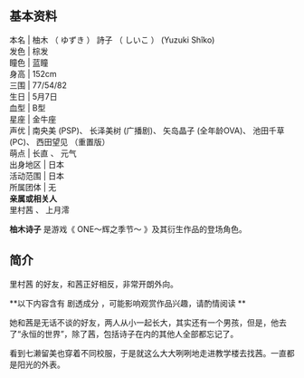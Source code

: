 **基本资料**  
---  
本名  |  柚木  （  ゆずき  ）  詩子  （  しいこ  ）  (Yuzuki Shîko)   
发色  |  棕发   
瞳色  |  蓝瞳   
身高  |  152cm   
三围  |  77/54/82   
生日  |  5月7日   
血型  |  B型   
星座  |  金牛座   
声优  |  南央美  (PSP)、  长泽美树  (广播剧)、  矢岛晶子  (全年龄OVA)、  池田千草  (PC)、  西田望见  （重置版）   
萌点  |  长直  、  元气   
出身地区  |  日本   
活动范围  |  日本   
所属团体  |  无   
**亲属或相关人**  
里村茜  、  上月澪  
  
**柚木诗子** 是游戏《  ONE～辉之季节～  》及其衍生作品的登场角色。

##  简介

里村茜  的好友，和茜正好相反，非常开朗外向。

**以下内容含有 剧透成分  ，可能影响观赏作品兴趣，请酌情阅读 **

她和茜是无话不谈的好友，两人从小一起长大，其实还有一个男孩，但是，他去了“永恒的世界”，除了茜，包括诗子在内的其他人全部都忘记了。

看到七濑留美也穿着不同校服，于是就这么大大咧咧地走进教学楼去找茜。一直都是阳光的外表。

